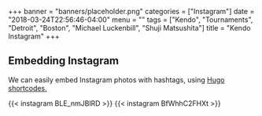 +++
banner = "banners/placeholder.png"
categories = ["Instagram"]
date = "2018-03-24T22:56:46-04:00"
menu = ""
tags = ["Kendo", "Tournaments", "Detroit", "Boston", "Michael Luckenbill", "Shuji Matsushita"]
title = "Kendo Instagram"
+++

## Embedding Instagram

We can easily embed Instagram photos with hashtags, using [Hugo shortcodes.](https://gohugo.io/content-management/shortcodes/)

{{< instagram BLE_nmJBlRD >}}
{{< instagram BfWhhC2FHXt >}}

